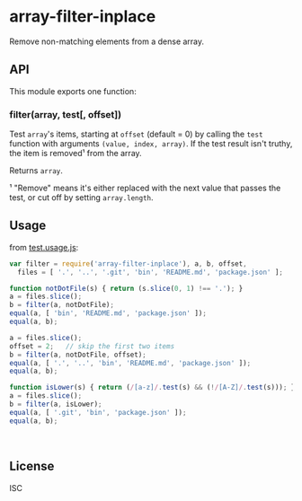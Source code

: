 ﻿
<!--#echo json="package.json" key="name" underline="=" -->
array-filter-inplace
====================
<!--/#echo -->

<!--#echo json="package.json" key="description" -->
Remove non-matching elements from a dense array.
<!--/#echo -->


API
---

This module exports one function:

### filter(array, test[, offset])

Test `array`'s items, starting at `offset` (default = 0) by calling the
`test` function with arguments `(value, index, array)`.
If the test result isn't truthy, the item is removed¹ from the array.

Returns `array`.

¹ "Remove" means it's either replaced with the next value that passes
the test, or cut off by setting `array.length`.




Usage
-----

from [test.usage.js](test.usage.js):

<!--#include file="test.usage.js" start="  //#u" stop="  //#r"
  outdent="  " code="javascript" -->
<!--#verbatim lncnt="22" -->
```javascript
var filter = require('array-filter-inplace'), a, b, offset,
  files = [ '.', '..', '.git', 'bin', 'README.md', 'package.json' ];

function notDotFile(s) { return (s.slice(0, 1) !== '.'); }
a = files.slice();
b = filter(a, notDotFile);
equal(a, [ 'bin', 'README.md', 'package.json' ]);
equal(a, b);

a = files.slice();
offset = 2;   // skip the first two items
b = filter(a, notDotFile, offset);
equal(a, [ '.', '..', 'bin', 'README.md', 'package.json' ]);
equal(a, b);

function isLower(s) { return (/[a-z]/.test(s) && (!/[A-Z]/.test(s))); }
a = files.slice();
b = filter(a, isLower);
equal(a, [ '.git', 'bin', 'package.json' ]);
equal(a, b);
```
<!--/include-->



<!--#toc stop="scan" -->



&nbsp;


License
-------
<!--#echo json="package.json" key=".license" -->
ISC
<!--/#echo -->
